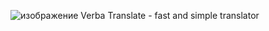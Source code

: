 ![изображение](https://github.com/user-attachments/assets/585ebc7c-e0e2-4db5-bb22-6029d5a745a0)
Verba Translate - fast and simple translator
